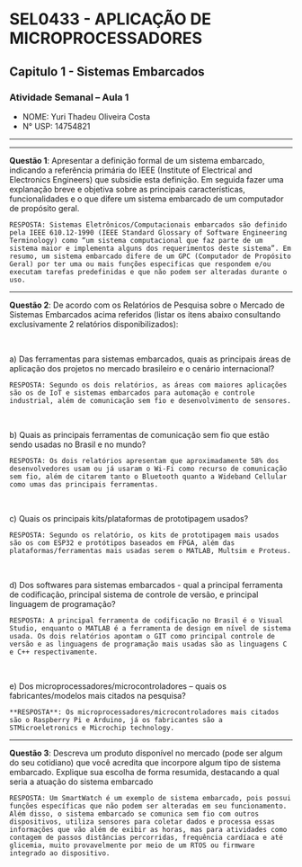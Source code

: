  # SEL0433 - APLICAÇÃO DE MICROPROCESSADORES

## Capitulo 1 - Sistemas Embarcados

###  Atividade Semanal – Aula 1

 - NOME: Yuri Thadeu Oliveira Costa   
 - N° USP: 14754821

***
***

**Questão 1**: Apresentar a definição formal de um sistema embarcado, indicando a referência primária do IEEE (Institute of Electrical and Electronics Engineers) que subsidie esta definição. Em seguida fazer uma explanação breve e objetiva sobre as principais características, funcionalidades e o que difere um sistema embarcado de um computador de propósito geral.

    RESPOSTA: Sistemas Eletrônicos/Computacionais embarcados são definido pela IEEE 610.12-1990 (IEEE Standard Glossary of Software Engineering Terminology) como “um sistema computacional que faz parte de um sistema maior e implementa alguns dos requerimentos deste sistema”. Em resumo, um sistema embarcado difere de um GPC (Computador de Propósito Geral) por ter uma ou mais funções especificas que respondem e/ou executam tarefas predefinidas e que não podem ser alteradas durante o uso.

***

**Questão 2**: De acordo com os Relatórios de Pesquisa sobre o Mercado de Sistemas Embarcados
acima referidos (listar os itens abaixo consultando exclusivamente 2 relatórios
disponibilizados):

<br>

a) Das ferramentas para sistemas embarcados, quais as principais áreas de aplicação dos projetos no mercado brasileiro e o cenário internacional?

    RESPOSTA: Segundo os dois relatórios, as áreas com maiores aplicações são os de IoT e sistemas embarcados para automação e controle industrial, além de comunicação sem fio e desenvolvimento de sensores.

<br>

b) Quais as principais ferramentas de comunicação sem fio que estão sendo
usadas no Brasil e no mundo?

    RESPOSTA: Os dois relatórios apresentam que aproximadamente 58% dos desenvolvedores usam ou já usaram o Wi-Fi como recurso de comunicação sem fio, além de citarem tanto o Bluetooth quanto a Wideband Cellular como umas das principais ferramentas.

<br>

c) Quais os principais kits/plataformas de prototipagem usados?

    RESPOSTA: Segundo os relatório, os kits de prototipagem mais usados são os com ESP32 e protótipos baseados em FPGA, além das plataformas/ferramentas mais usadas serem o MATLAB, Multsim e Proteus.

<br>

d) Dos softwares para sistemas embarcados - qual a principal ferramenta de
codificação, principal sistema de controle de versão, e principal linguagem de
programação?

    RESPOSTA: A principal ferramenta de codificação no Brasil é o Visual Studio, enquanto o MATLAB é a ferramenta de design em nível de sistema usada. Os dois relatórios apontam o GIT como principal controle de versão e as linguagens de programação mais usadas são as linguagens C e C++ respectivamente.

<br>

e) Dos microprocessadores/microcontroladores – quais os fabricantes/modelos
mais citados na pesquisa?

    **RESPOSTA**: Os microprocessadores/microcontroladores mais citados são o Raspberry Pi e Arduino, já os fabricantes são a STMicroeletronics e Microchip technology.

***

**Questão 3**: Descreva um produto disponível no mercado (pode ser algum do seu cotidiano) que
você acredita que incorpore algum tipo de sistema embarcado. Explique sua escolha de
forma resumida, destacando a qual seria a atuação do sistema embarcado

    RESPOSTA: Um SmartWatch é um exemplo de sistema embarcado, pois possui funções específicas que não podem ser alteradas em seu funcionamento. Além disso, o sistema embarcado se comunica sem fio com outros dispositivos, utiliza sensores para coletar dados e processa essas informações que vão além de exibir as horas, mas para atividades como contagem de passos distâncias percorridas, frequência cardíaca e até glicemia, muito provavelmente por meio de um RTOS ou firmware integrado ao dispositivo.